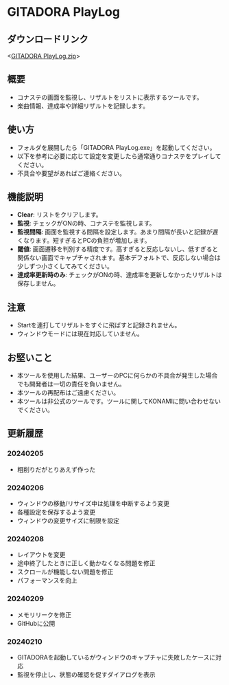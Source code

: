 # GITADORA PlayLog

## ダウンロードリンク
<[GITADORA PlayLog.zip](https://wachip-taka.github.io/tools/GITADORA%20PlayLog/GITADORA%20PlayLog.zip)>

## 概要
- コナステの画面を監視し、リザルトをリストに表示するツールです。  
- 楽曲情報、達成率や詳細リザルトを記録します。

## 使い方
- フォルダを展開したら「GITADORA PlayLog.exe」を起動してください。
- 以下を参考に必要に応じて設定を変更したら通常通りコナステをプレイしてください。
- 不具合や要望があればご連絡ください。

## 機能説明
- **Clear**: リストをクリアします。
- **監視**: チェックがONの時、コナステを監視します。
- **監視間隔**: 画面を監視する間隔を設定します。あまり間隔が長いと記録が遅くなります。短すぎるとPCの負担が増加します。
- **閾値**: 画面遷移を判別する精度です。高すぎると反応しないし、低すぎると関係ない画面でキャプチャされます。基本デフォルトで、反応しない場合は少しずつ小さくしてみてください。
- **達成率更新時のみ**: チェックがONの時、達成率を更新しなかったリザルトは保存しません。

## 注意
- Startを連打してリザルトをすぐに飛ばすと記録されません。
- ウィンドウモードには現在対応していません。

## お堅いこと
- 本ツールを使用した結果、ユーザーのPCに何らかの不具合が発生した場合でも開発者は一切の責任を負いません。  
- 本ツールの再配布はご遠慮ください。  
- 本ツールは非公式のツールです。ツールに関してKONAMIに問い合わせないでください。  

## 更新履歴
### 20240205
- 粗削りだがとりあえず作った

### 20240206
- ウィンドウの移動/リサイズ中は処理を中断するよう変更
- 各種設定を保存するよう変更
- ウィンドウの変更サイズに制限を設定

### 20240208
- レイアウトを変更
- 途中終了したときに正しく動かなくなる問題を修正
- スクロールが機能しない問題を修正
- パフォーマンスを向上

### 20240209
- メモリリークを修正
- GitHubに公開

### 20240210
- GITADORAを起動しているがウィンドウのキャプチャに失敗したケースに対応
- 監視を停止し、状態の確認を促すダイアログを表示
